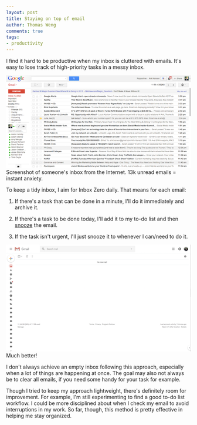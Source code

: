 ```yaml
---
layout: post
title: Staying on top of email
author: Thomas Weng
comments: true
tags:
- productivity
---
```


I find it hard to be productive when my inbox is cluttered with emails. It's easy to lose track of high-priority tasks in a messy inbox. 

<div class="cntr">
  <img src="../images/7/cluttered.png" />
  <div class="caption">
    Screenshot of someone's inbox from the Internet. 13k unread emails = instant anxiety.
  </div>
</div>

To keep a tidy inbox, I aim for Inbox Zero daily. That means for each email:

1. If there's a task that can be done in a minute, I'll do it immediately and archive it.

2. If there's a task to be done today, I'll add it to my to-do list and then [snooze](https://support.google.com/mail/answer/7622010?co=GENIE.Platform%3DDesktop&hl=en) the email. 

3. If the task isn't urgent, I'll just snooze it to whenever I can/need to do it.

<div class="cntr">
  <img src="../images/7/clean.png" />
  <div class="caption">
    Much better!
  </div>
</div>

I don't always achieve an empty inbox following this approach, especially when a lot of things are happening at once. The goal may also not always be to clear all emails, if you need some handy for your task for example. 

Though I tried to keep my approach lightweight, there's definitely room for improvement. For example, I'm still experimenting to find a good to-do list workflow. I could be more disciplined about when I check my email to avoid interruptions in my work. So far, though, this method is pretty effective in helping me stay organized. 